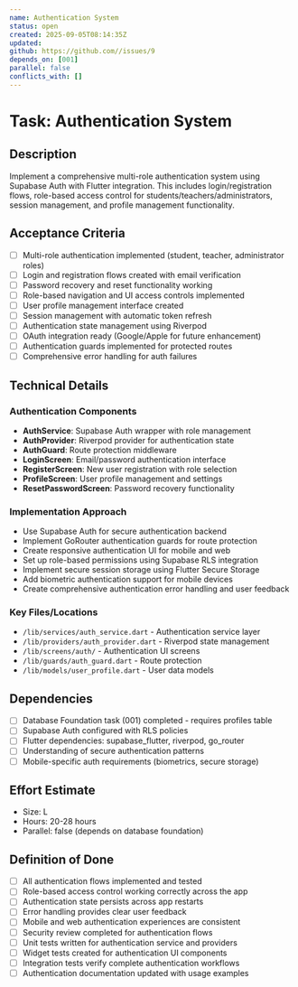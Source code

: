 ```yaml
---
name: Authentication System
status: open
created: 2025-09-05T08:14:35Z
updated: 
github: https://github.com//issues/9
depends_on: [001]
parallel: false
conflicts_with: []
---
```


# Task: Authentication System

## Description

Implement a comprehensive multi-role authentication system using Supabase Auth with Flutter integration. This includes login/registration flows, role-based access control for students/teachers/administrators, session management, and profile management functionality.

## Acceptance Criteria

- [ ] Multi-role authentication implemented (student, teacher, administrator roles)
- [ ] Login and registration flows created with email verification
- [ ] Password recovery and reset functionality working
- [ ] Role-based navigation and UI access controls implemented
- [ ] User profile management interface created
- [ ] Session management with automatic token refresh
- [ ] Authentication state management using Riverpod
- [ ] OAuth integration ready (Google/Apple for future enhancement)
- [ ] Authentication guards implemented for protected routes
- [ ] Comprehensive error handling for auth failures

## Technical Details

### Authentication Components
- **AuthService**: Supabase Auth wrapper with role management
- **AuthProvider**: Riverpod provider for authentication state
- **AuthGuard**: Route protection middleware
- **LoginScreen**: Email/password authentication interface
- **RegisterScreen**: New user registration with role selection
- **ProfileScreen**: User profile management and settings
- **ResetPasswordScreen**: Password recovery functionality

### Implementation Approach
- Use Supabase Auth for secure authentication backend
- Implement GoRouter authentication guards for route protection
- Create responsive authentication UI for mobile and web
- Set up role-based permissions using Supabase RLS integration
- Implement secure session storage using Flutter Secure Storage
- Add biometric authentication support for mobile devices
- Create comprehensive authentication error handling and user feedback

### Key Files/Locations
- `/lib/services/auth_service.dart` - Authentication service layer
- `/lib/providers/auth_provider.dart` - Riverpod state management
- `/lib/screens/auth/` - Authentication UI screens
- `/lib/guards/auth_guard.dart` - Route protection
- `/lib/models/user_profile.dart` - User data models

## Dependencies

- [ ] Database Foundation task (001) completed - requires profiles table
- [ ] Supabase Auth configured with RLS policies
- [ ] Flutter dependencies: supabase_flutter, riverpod, go_router
- [ ] Understanding of secure authentication patterns
- [ ] Mobile-specific auth requirements (biometrics, secure storage)

## Effort Estimate

- Size: L
- Hours: 20-28 hours
- Parallel: false (depends on database foundation)

## Definition of Done

- [ ] All authentication flows implemented and tested
- [ ] Role-based access control working correctly across the app
- [ ] Authentication state persists across app restarts
- [ ] Error handling provides clear user feedback
- [ ] Mobile and web authentication experiences are consistent
- [ ] Security review completed for authentication flows
- [ ] Unit tests written for authentication service and providers
- [ ] Widget tests created for authentication UI components
- [ ] Integration tests verify complete authentication workflows
- [ ] Authentication documentation updated with usage examples